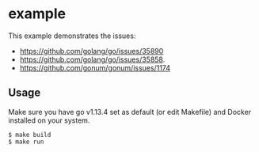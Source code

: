 # example

This example demonstrates the issues:
- https://github.com/golang/go/issues/35890
- https://github.com/golang/go/issues/35858.
- https://github.com/gonum/gonum/issues/1174

## Usage
Make sure you have go v1.13.4 set as default (or edit Makefile) and Docker installed on your system.
```
$ make build
$ make run
```
